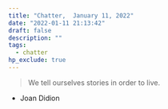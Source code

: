 ```yaml
---
title: "Chatter,  January 11, 2022"
date: "2022-01-11 21:13:42"
draft: false
description: ""
tags:
  - chatter
hp_exclude: true
---
```

> We tell ourselves stories in order to live.

- Joan Didion
